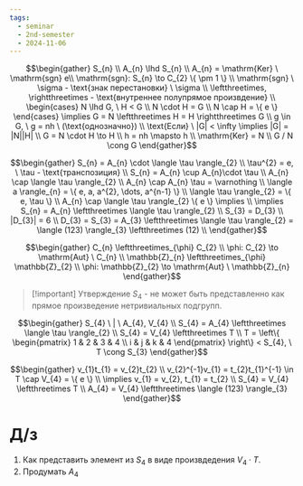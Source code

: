 ```yaml
---
tags:
  - seminar
  - 2nd-semester
  - 2024-11-06
---
```

$$\begin{gather}
S_{n} \\
A_{n} \lhd S_{n} \\
A_{n} = \mathrm{Ker} \ \mathrm{sgn} e\\
\mathrm{sgn}: S_{n} \to C_{2} \{ \pm 1 \} \\
\mathrm{sgn} \ \sigma - \text{знак перестановки} \ \sigma \\
\leftthreetimes, \rightthreetimes - \text{внутреннее полупрямое произвдение} \\
\begin{cases}
N \lhd G, \ H < G \\
N \cdot H = G \\
N \cap H = \{ e \}
\end{cases} \implies G = N \leftthreetimes H = H \rightthreetimes G \\
g \in G, \ g = nh \ (\text{однозначно}) \\
\text{Если} \ |G| < \infty \implies |G| = |N||H| \\
G = N \cdot H \to H \\
h = nh \mapsto h \\
\mathrm{Ker} = N \\
G / N \cong G
\end{gather}$$

$$\begin{gather}
S_{n} = A_{n} \cdot \langle \tau \rangle_{2} \\
\tau^{2} = e, \ \tau - \text{транспозиция} \\
S_{n} = A_{n} \cup A_{n}\cdot \tau \\
A_{n} \cap \langle \tau \rangle_{2}  \\
A_{n} \cap A_{n} \tau = \varnothing \\
\langle a \rangle_{n} = \{ e, a, a^{2}, \dots, a^{n-1} \} \\
\langle \tau \rangle_{2} = \{ e, \tau \} \\
A_{n} \cap \langle \tau \rangle_{2} \{ e \} \implies \\
\implies S_{n} = A_{n} \leftthreetimes \langle \tau \rangle_{2} \\
S_{3} = D_{3} \\
|D_{3}| = 6 \\
D_{3} = S_{3} = A_{3} \leftthreetimes \langle \tau \rangle_{2} = \langle (123) \rangle_{3} \leftthreetimes (12) \\
\end{gather}$$

$$\begin{gather}
C_{n} \leftthreetimes_{\phi} C_{2} \\
\phi: C_{2} \to \mathrm{Aut} \ C_{n} \\
\mathbb{Z}_{n} \leftthreetimes_{\phi} \mathbb{Z}_{2} \\
\phi: \mathbb{Z}_{2} \to \mathrm{Aut} \ \mathbb{Z}_{n}
\end{gather}$$

> [!important] Утверждение
> $S_{4}$ - не может быть представленно как прямое произведение нетривиальных подгрупп.

$$\begin{gather}
S_{4} \ | \ A_{4}, V_{4} \\
S_{4} = A_{4} \leftthreetimes \langle \tau \rangle_{2} \\
S_{4} = V_{4} \leftthreetimes T \\
T = \left\{ \begin{pmatrix}
1 & 2 & 3 & 4 \\
i & j & k & 4
\end{pmatrix} \right\} < S_{4}, \ T \cong S_{3}
\end{gather}$$


$$\begin{gather}
v_{1}t_{1} = v_{2}t_{2} \\
v_{2}^{-1}v_{1} = t_{2}t_{1}^{-1} \in T \cap V_{4} = \{ e \} \\
\implies v_{1} = v_{2}, t_{1} = t_{2} \\
S_{4} = V_{4} \leftthreetimes T \\
A_{4} = V_{4} \leftthreetimes \langle (123) \rangle_{3}
\end{gather}$$

# Д/з

1. Как представить элемент из $S_{4}$ в виде произвдедения $V_{4} \cdot T$.
2. Продумать $A_{4}$